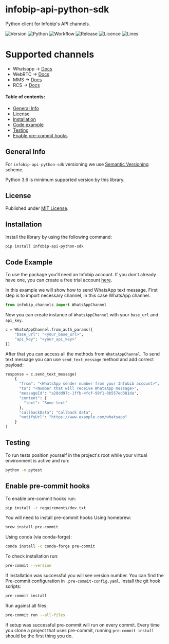 # infobip-api-python-sdk
Python client for Infobip's  API channels.

![Version](https://img.shields.io/pypi/v/infobip-api-python-sdk)
![Python](https://img.shields.io/pypi/pyversions/infobip-api-python-sdk)
![Workflow](https://img.shields.io/github/workflow/status/infobip-community/infobip-api-python-sdk/Python%20package)
![Release](https://img.shields.io/github/release-date/infobip-community/infobip-api-python-sdk)
![Licence](https://img.shields.io/github/license/infobip-community/infobip-api-python-sdk)
![Lines](https://img.shields.io/tokei/lines/github/infobip-community/infobip-api-php-sdk)

# Supported channels
- Whatsapp -> [Docs](https://www.infobip.com/docs/api#channels/whatsapp)
- WebRTC -> [Docs](https://www.infobip.com/docs/api#channels/webrtc/)
- MMS -> [Docs](https://www.infobip.com/docs/api#channels/mms)
- RCS -> [Docs](https://www.infobip.com/docs/api#channels/rcs)

#### Table of contents:

- [General Info](#general-info)
- [License](#license)
- [Installation](#installation)
- [Code example](#code-example)
- [Testing](#testing)
- [Enable pre-commit hooks](#enable-pre-commit-hooks)

## General Info

For `infobip-api-python-sdk` versioning we use [Semantic Versioning](https://semver.org) scheme.

Python 3.6 is minimum supported version by this library.

## License

Published under [MIT License](LICENSE).

## Installation

Install the library by using the following command:
```bash
pip install infobip-api-python-sdk
```

## Code Example
To use the package you'll need an Infobip account.
If you don't already have one, you can create a free trial account [here](https://www.infobip.com/signup).

In this example we will show how to send WhatsApp text message.
First step is to import necessary channel, in this case WhatsApp channel.

```python
from infobip_channels import WhatsAppChannel
```

Now you can create instance of `WhatsAppChannel` with your `base_url` and `api_key`.

```python
c = WhatsAppChannel.from_auth_params({
    "base_url": "<your_base_url>",
    "api_key": "<your_api_key>"
})
```
After that you can access all the methods from `WhatsAppChannel`.
To send text message you can use `send_text_message` method and add correct payload:
```python
response = c.send_text_message(
    {
      "from": "<WhatsApp sender number from your Infobib account>",
      "to": "<Number that will receive WhatsApp message>",
      "messageId": "a28dd97c-1ffb-4fcf-99f1-0b557ed381da",
      "content": {
        "text": "Some text"
      },
      "callbackData": "Callback data",
      "notifyUrl": "https://www.example.com/whatsapp"
    }
)
```
## Testing
To run tests position yourself in the project's root while your virtual environment
is active and run:
```bash
python -m pytest
```

## Enable pre-commit hooks
To enable pre-commit hooks run:
```bash
pip install -r requirements/dev.txt
```
You will need to install pre-commit hooks
Using homebrew:
```bash
brew install pre-commit
```
Using conda (via conda-forge):
```bash
conda install -c conda-forge pre-commit
```
To check installation run:
```bash
pre-commit --version
```
If installation was successful you will see version number.
You can find the Pre-commit configuration in `.pre-commit-config.yaml`.
Install the git hook scripts:
```bash
pre-commit install
```
Run against all files:
```bash
pre-commit run --all-files
```
If setup was successful pre-commit will run on every commit.
Every time you clone a project that uses pre-commit, running `pre-commit install`
should be the first thing you do.
